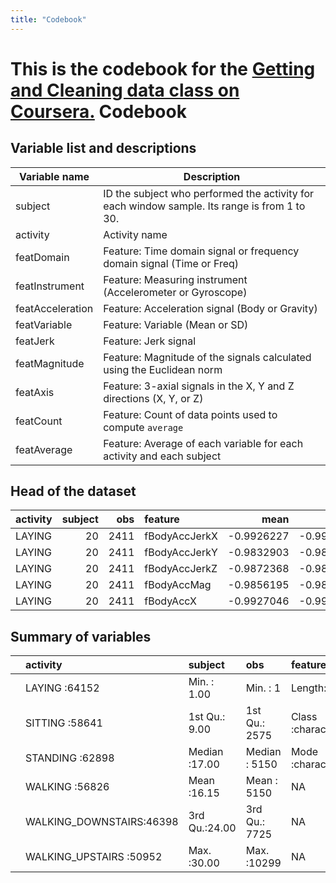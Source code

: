 ```yaml
---
title: "Codebook"
---
```


This is the codebook for the [Getting and Cleaning data class on Coursera.](https://www.coursera.org/learn/data-cleaning/)
Codebook
========

Variable list and descriptions
------------------------------

Variable name    | Description
-----------------|------------
subject          | ID the subject who performed the activity for each window sample. Its range is from 1 to 30.
activity         | Activity name
featDomain       | Feature: Time domain signal or frequency domain signal (Time or Freq)
featInstrument   | Feature: Measuring instrument (Accelerometer or Gyroscope)
featAcceleration | Feature: Acceleration signal (Body or Gravity)
featVariable     | Feature: Variable (Mean or SD)
featJerk         | Feature: Jerk signal
featMagnitude    | Feature: Magnitude of the signals calculated using the Euclidean norm
featAxis         | Feature: 3-axial signals in the X, Y and Z directions (X, Y, or Z)
featCount        | Feature: Count of data points used to compute `average`
featAverage      | Feature: Average of each variable for each activity and each subject


Head of the dataset
------------------------------



|activity | subject|  obs|feature       |       mean|        std|   avg_mean|    avg_std|
|:--------|-------:|----:|:-------------|----------:|----------:|----------:|----------:|
|LAYING   |      20| 2411|fBodyAccJerkX | -0.9926227| -0.9951256| -0.6245233| -0.5841110|
|LAYING   |      20| 2411|fBodyAccJerkY | -0.9832903| -0.9862617| -0.4669961| -0.4204023|
|LAYING   |      20| 2411|fBodyAccJerkZ | -0.9872368| -0.9898161| -0.7307666| -0.7457329|
|LAYING   |      20| 2411|fBodyAccMag   | -0.9856195| -0.9865645| -0.5054934| -0.6042226|
|LAYING   |      20| 2411|fBodyAccX     | -0.9927046| -0.9946814| -0.5706379| -0.5385612|



Summary of variables
--------------------



|   |              activity   |   subject    |     obs      |  feature        |     mean         |     std        |   avg_mean      |   avg_std      |
|:--|:------------------------|:-------------|:-------------|:----------------|:-----------------|:---------------|:----------------|:---------------|
|   |LAYING            :64152 |Min.   : 1.00 |Min.   :    1 |Length:339867    |Min.   :-1.000000 |Min.   :-1.0000 |Min.   :-0.99458 |Min.   :-0.9957 |
|   |SITTING           :58641 |1st Qu.: 9.00 |1st Qu.: 2575 |Class :character |1st Qu.:-0.946387 |1st Qu.:-0.9878 |1st Qu.:-0.65996 |1st Qu.:-0.7785 |
|   |STANDING          :62898 |Median :17.00 |Median : 5150 |Mode  :character |Median :-0.196629 |Median :-0.9371 |Median :-0.49591 |Median :-0.6828 |
|   |WALKING           :56826 |Mean   :16.15 |Mean   : 5150 |NA               |Mean   :-0.330004 |Mean   :-0.6927 |Mean   :-0.33000 |Mean   :-0.6927 |
|   |WALKING_DOWNSTAIRS:46398 |3rd Qu.:24.00 |3rd Qu.: 7725 |NA               |3rd Qu.:-0.007234 |3rd Qu.:-0.4120 |3rd Qu.:-0.01786 |3rd Qu.:-0.6058 |
|   |WALKING_UPSTAIRS  :50952 |Max.   :30.00 |Max.   :10299 |NA               |Max.   : 1.000000 |Max.   : 1.0000 |Max.   : 0.96258 |Max.   : 0.1215 |


